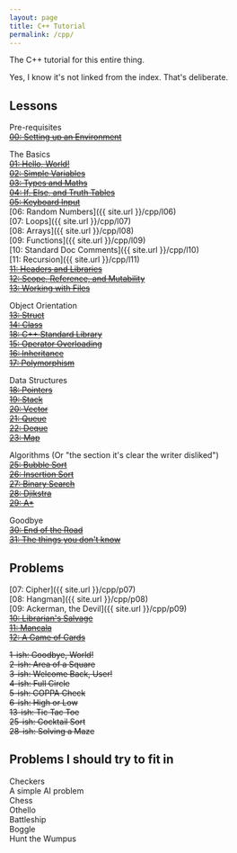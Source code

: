 ```yaml
---
layout: page
title: C++ Tutorial
permalink: /cpp/
---
```


The C++ tutorial for this entire thing.

Yes, I know it's not linked from the index. That's deliberate.

Lessons
-------
Pre-requisites  
~~[00: Setting up an Environment](#muismu)~~  

The Basics  
~~[01: Hello, World!](#muismu)~~  
~~[02: Simple Variables](#muismu)~~  
~~[03: Types and Maths](#muismu)~~  
~~[04: If, Else, and Truth Tables](#muismu)~~  
~~[05: Keyboard Input](#muismu)~~  
[06: Random Numbers]({{ site.url }}/cpp/l06)  
[07: Loops]({{ site.url }}/cpp/l07)  
[08: Arrays]({{ site.url }}/cpp/l08)  
[09: Functions]({{ site.url }}/cpp/l09)  
[10: Standard Doc Comments]({{ site.url }}/cpp/l10)  
[11: Recursion]({{ site.url }}/cpp/l11)  
~~[11: Headers and Libraries](#muismu)~~  
~~[12: Scope, Reference, and Mutability](#muismu)~~  
~~[13: Working with Files](#muismu)~~

Object Orientation  
~~[13: Struct](#muismu)~~  
~~[14: Class](#muismu)~~  
~~[18: C++ Standard Library](#muismu)~~  
~~[15: Operator Overloading](#muismu)~~  
~~[16: Inheritance](#muismu)~~  
~~[17: Polymorphism](#muismu)~~

Data Structures  
~~[18: Pointers](#muismu)~~  
~~[19: Stack](#muismu)~~  
~~[20: Vector](#muismu)~~  
~~[21: Queue](#muismu)~~  
~~[22: Deque](#muismu)~~  
~~[23: Map](#muismu)~~  

Algorithms (Or "the section it's clear the writer disliked")  
~~[25: Bubble Sort](#muismu)~~  
~~[26: Insertion Sort](#muismu)~~  
~~[27: Binary Search](#muismu)~~  
~~[28: Djikstra](#muismu)~~   
~~[29: A*](#muismu)~~

Goodbye  
~~[30: End of the Road](#muismu)~~  
~~[31: The things you don't know](#muismu)~~

Problems
--------
[07: Cipher]({{ site.url }}/cpp/p07)  
[08: Hangman]({{ site.url }}/cpp/p08)  
[09: Ackerman, the Devil]({{ site.url }}/cpp/p09)  
~~[10: Librarian's Salvage](#muismu)~~  
~~[11: Mancala](#muismu)~~  
~~[12: A Game of Cards](#muismu)~~

~~1-ish: Goodbye, World!~~  
~~2-ish: Area of a Square~~  
~~3-ish: Welcome Back, User!~~  
~~4-ish: Full Circle~~  
~~5-ish: COPPA Check~~  
~~6-ish: High or Low~~  
~~13-ish: Tic Tac Toe~~  
~~25-ish: Cocktail Sort~~  
~~28-ish: Solving a Maze~~  

Problems I should try to fit in
-------------------------------
Checkers  
A simple AI problem  
Chess  
Othello  
Battleship  
Boggle  
Hunt the Wumpus